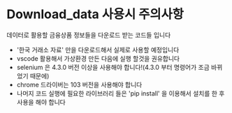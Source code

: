 # Download_data 사용시 주의사항
데이터로 활용할 금융상품 정보들을 다운로드 받는 코드들 입니다
- '한국 거래소 자료' 만을 다운로드해서 실제로 사용할 예정입니다
- vscode 활용해서 가상환경 만든 다음에 실행 할것을 권유합니다
- selenium 은 4.3.0 버전 이상을 사용해야 합니다!(4.3.0 부터 명령어가 조금 바뀌었기 때문에)
- chrome 드라이버는 103 버전을 사용해야 합니다
- 나머지 코드 실행에 필요한 라이브러리 들은 'pip install' 을 이용해서 설치를 한 후 사용을 해야 합니다
